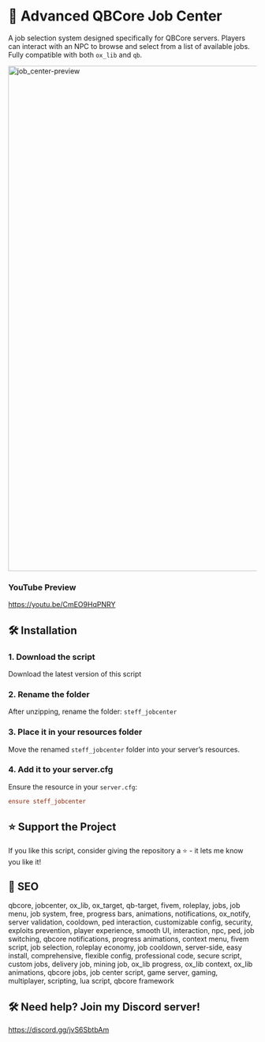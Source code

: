 # 🚀 Advanced QBCore Job Center

A job selection system designed specifically for QBCore servers. Players can interact with an NPC to browse and select from a list of available jobs. Fully compatible with both `ox_lib` and `qb`.

<img width="1536" height="1024" alt="job_center-preview" src="https://github.com/user-attachments/assets/eed6d727-a07c-44c1-a34e-45dfee70d385" />

### YouTube Preview
https://youtu.be/CmEO9HqPNRY

## 🛠️ Installation

### 1. **Download the script**

Download the latest version of this script

### 2. **Rename the folder**

After unzipping, rename the folder: `steff_jobcenter`

### 3. **Place it in your resources folder**

Move the renamed `steff_jobcenter` folder into your server’s resources.

### 4. **Add it to your server.cfg**

Ensure the resource in your `server.cfg`:

```cfg
ensure steff_jobcenter
```

## ⭐ Support the Project
If you like this script, consider giving the repository a ⭐️ - it lets me know you like it!

## 🎯 SEO
qbcore, jobcenter, ox_lib, ox_target, qb-target, fivem, roleplay, jobs, job menu, job system, free, progress bars, animations, notifications, ox_notify, server validation, cooldown, ped interaction, customizable config, security, exploits prevention, player experience, smooth UI, interaction, npc, ped, job switching, qbcore notifications, progress animations, context menu, fivem script, job selection, roleplay economy, job cooldown, server-side, easy install, comprehensive, flexible config, professional code, secure script, custom jobs, delivery job, mining job, ox_lib progress, ox_lib context, ox_lib animations, qbcore jobs, job center script, game server, gaming, multiplayer, scripting, lua script, qbcore framework

## 🛠️ Need help? Join my Discord server!
https://discord.gg/jvS6SbtbAm
